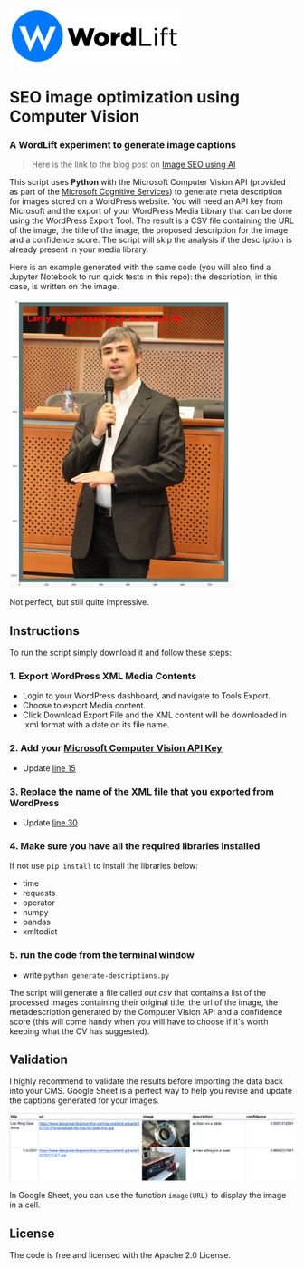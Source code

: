 <a href="https://wordlift.io"><img src="img/Wl-logo-horizontal.png"/></a>


# SEO image optimization using Computer Vision
### A WordLift experiment to generate image captions

> Here is the link to the blog post on [Image SEO using AI](https://wordlift.io/blog/en/image-seo-using-ai/)  

This script uses **Python** with the Microsoft Computer Vision API (provided as part of the [Microsoft Cognitive Services](https://www.microsoft.com/cognitive-services)) to generate meta description for images stored on a WordPress website. 
You will need an API key from Microsoft and the export of your WordPress Media Library that can be done using the WordPress Export Tool. The result is a CSV file containing the URL of the image, the title of the image, the proposed description for the image and a confidence score. The script will skip the analysis if the description is already present in your media library.   

Here is an example generated with the same code (you will also find a Jupyter Notebook to run quick tests in this repo): the description, in this case, is written on the image. 

<img src="img/sample1.png" width="400">

Not perfect, but still quite impressive.

## Instructions
To run the script simply download it and follow these steps: 

### 1. Export WordPress XML Media Contents
  - Login to your WordPress dashboard, and navigate to Tools Export.
  - Choose to export Media content.
  - Click Download Export File and the XML content will be downloaded in .xml format with a date on its file name.
### 2. Add your [Microsoft Computer Vision API Key](https://www.microsoft.com/cognitive-services/en-us/computer-vision-api) 
  - Update [line 15](https://github.com/cyberandy/image-captioning/blob/8d6c5028bdfaced0c4815a409454c6888bdc2fdc/generate-descriptions.py#L15) 
### 3. Replace the name of the XML file that you exported from WordPress
  - Update [line 30](https://github.com/cyberandy/image-captioning/blob/8d6c5028bdfaced0c4815a409454c6888bdc2fdc/generate-descriptions.py#L30)
### 4. Make sure you have all the required libraries installed 
If not use `pip install` to install the libraries below: 
  - time 
  - requests
  - operator
  - numpy 
  - pandas
  - xmltodict 
### 5. run the code from the terminal window
  - write `python generate-descriptions.py` 
  
The script will generate a file called *out.csv* that contains a list of the processed images containing their original title, the url of the image, the metadescription generated by the Computer Vision API and a confidence score (this will come handy when you will have to choose if it's worth keeping what the CV has suggested).

## Validation
I highly recommend to validate the results before importing the data back into your CMS. Google Sheet is a perfect way to help you revise and update the captions generated for your images. 

<img src="img/sheet-preview.png"/>

In Google Sheet, you can use the function `image(URL)` to display the image in a cell. 

## License
The code is free and licensed with the Apache 2.0 License.
